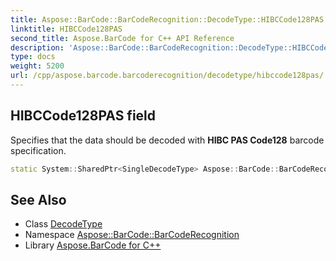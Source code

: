 ```yaml
---
title: Aspose::BarCode::BarCodeRecognition::DecodeType::HIBCCode128PAS field
linktitle: HIBCCode128PAS
second_title: Aspose.BarCode for C++ API Reference
description: 'Aspose::BarCode::BarCodeRecognition::DecodeType::HIBCCode128PAS field. Specifies that the data should be decoded with HIBC PAS Code128 barcode specification in C++.'
type: docs
weight: 5200
url: /cpp/aspose.barcode.barcoderecognition/decodetype/hibccode128pas/
---
```

## HIBCCode128PAS field


Specifies that the data should be decoded with **HIBC PAS Code128** barcode specification.

```cpp
static System::SharedPtr<SingleDecodeType> Aspose::BarCode::BarCodeRecognition::DecodeType::HIBCCode128PAS
```




## See Also

* Class [DecodeType](../)
* Namespace [Aspose::BarCode::BarCodeRecognition](../../)
* Library [Aspose.BarCode for C++](../../../)
